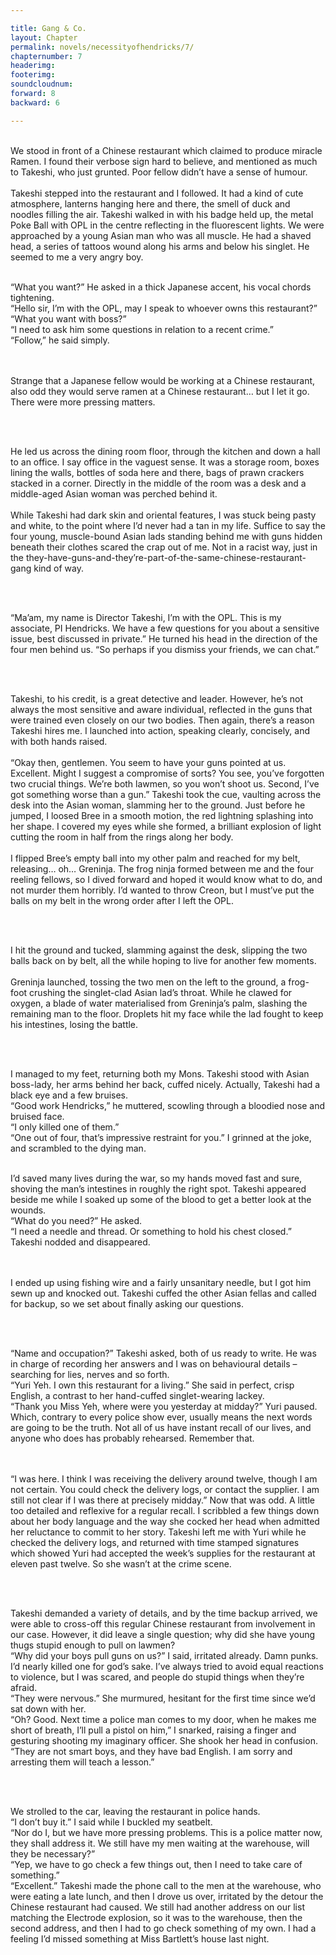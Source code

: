 ```yaml
---

title: Gang & Co.
layout: Chapter
permalink: novels/necessityofhendricks/7/
chapternumber: 7
headerimg: 
footerimg: 
soundcloudnum: 
forward: 8
backward: 6

---
```

<br />
We stood in front of a Chinese restaurant which claimed to produce miracle Ramen. I found their verbose sign hard to believe, and mentioned as much to Takeshi, who just grunted. Poor fellow didn’t have a sense of humour. 
<br /><br />
Takeshi stepped into the restaurant and I followed. It had a kind of cute atmosphere, lanterns hanging here and there, the smell of duck and noodles filling the air. Takeshi walked in with his badge held up, the metal Poke Ball with OPL in the centre reflecting in the fluorescent lights. We were approached by a young Asian man who was all muscle. He had a shaved head, a series of tattoos wound along his arms and below his singlet. He seemed to me a very angry boy.
<br /><br />

“What you want?” He asked in a thick Japanese accent, his vocal chords tightening.
<br />
“Hello sir, I’m with the OPL, may I speak to whoever owns this restaurant?”
<br />
“What you want with boss?”
<br />
“I need to ask him some questions in relation to a recent crime.” 
<br />
“Follow,” he said simply.

<br /><br />
Strange that a Japanese fellow would be working at a Chinese restaurant, also odd they would serve ramen at a Chinese restaurant… but I let it go. There were more pressing matters. 

<br /><br />

He led us across the dining room floor, through the kitchen and down a hall to an office. I say office in the vaguest sense. It was a storage room, boxes lining the walls, bottles of soda here and there, bags of prawn crackers stacked in a corner. Directly in the middle of the room was a desk and a middle-aged Asian woman was perched behind it. 
<br /><br />
While Takeshi had dark skin and oriental features, I was stuck being pasty and white, to the point where I’d never had a tan in my life. Suffice to say the four young, muscle-bound Asian lads standing behind me with guns hidden beneath their clothes scared the crap out of me. Not in a racist way, just in the they-have-guns-and-they’re-part-of-the-same-chinese-restaurant-gang kind of way.

<br /><br />

“Ma’am, my name is Director Takeshi, I’m with the OPL. This is my associate, PI Hendricks. We have a few questions for you about a sensitive issue, best discussed in private.” He turned his head in the direction of the four men behind us. “So perhaps if you dismiss your friends, we can chat.” 

<br /><br />

Takeshi, to his credit, is a great detective and leader. However, he’s not always the most sensitive and aware individual, reflected in the guns that were trained even closely on our two bodies. Then again, there’s a reason Takeshi hires me. I launched into action, speaking clearly, concisely, and with both hands raised.
<br /><br />
“Okay then, gentlemen. You seem to have your guns pointed at us. Excellent. Might I suggest a compromise of sorts? You see, you’ve forgotten two crucial things. We’re both lawmen, so you won’t shoot us. Second, I’ve got something worse than a gun.” Takeshi took the cue, vaulting across the desk into the Asian woman, slamming her to the ground. Just before he jumped, I loosed Bree in a smooth motion, the red lightning splashing into her shape. I covered my eyes while she formed, a brilliant explosion of light cutting the room in half from the rings along her body. 
<br /><br />
I flipped Bree’s empty ball into my other palm and reached for my belt, releasing… oh… Greninja. The frog ninja formed between me and the four reeling fellows, so I dived forward and hoped it would know what to do, and not murder them horribly. I’d wanted to throw Creon, but I must’ve put the balls on my belt in the wrong order after I left the OPL.

<br /><br />

I hit the ground and tucked, slamming against the desk, slipping the two balls back on by belt, all the while hoping to live for another few moments. 
<br /><br />
Greninja launched, tossing the two men on the left to the ground, a frog-foot crushing the singlet-clad Asian lad’s throat. While he clawed for oxygen, a blade of water materialised from Greninja’s palm, slashing the remaining man to the floor. Droplets hit my face while the lad fought to keep his intestines, losing the battle. 

<br /><br />

I managed to my feet, returning both my Mons. Takeshi stood with Asian boss-lady, her arms behind her back, cuffed nicely. Actually, Takeshi had a black eye and a few bruises.
<br />
“Good work Hendricks,” he muttered, scowling through a bloodied nose and bruised face.
<br />
“I only killed one of them.”
<br />
“One out of four, that’s impressive restraint for you.” I grinned at the joke, and scrambled to the dying man. 
<br /><br />

I’d saved many lives during the war, so my hands moved fast and sure, shoving the man’s intestines in roughly the right spot. Takeshi appeared beside me while I soaked up some of the blood to get a better look at the wounds.
<br />
“What do you need?” He asked.
<br />
“I need a needle and thread. Or something to hold his chest closed.” Takeshi nodded and disappeared.

<br /><br />
I ended up using fishing wire and a fairly unsanitary needle, but I got him sewn up and knocked out. Takeshi cuffed the other Asian fellas and called for backup, so we set about finally asking our questions.

<br /><br />

“Name and occupation?” Takeshi asked, both of us ready to write. He was in charge of recording her answers and I was on behavioural details – searching for lies, nerves and so forth.
<br />
“Yuri Yeh. I own this restaurant for a living.” She said in perfect, crisp English, a contrast to her hand-cuffed singlet-wearing lackey. 
<br />
“Thank you Miss Yeh, where were you yesterday at midday?” Yuri paused. Which, contrary to every police show ever, usually means the next words are going to be the truth. Not all of us have instant recall of our lives, and anyone who does has probably rehearsed. Remember that.

<br /><br />
“I was here. I think I was receiving the delivery around twelve, though I am not certain. You could check the delivery logs, or contact the supplier. I am still not clear if I was there at precisely midday.” Now that was odd. A little too detailed and reflexive for a regular recall. I scribbled a few things down about her body language and the way she cocked her head when admitted her reluctance to commit to her story. Takeshi left me with Yuri while he checked the delivery logs, and returned with time stamped signatures which showed Yuri had accepted the week’s supplies for the restaurant at eleven past twelve. So she wasn’t at the crime scene.

<br /><br />

Takeshi demanded a variety of details, and by the time backup arrived, we were able to cross-off this regular Chinese restaurant from involvement in our case. However, it did leave a single question; why did she have young thugs stupid enough to pull on lawmen?
<br />
“Why did your boys pull guns on us?” I said, irritated already. Damn punks. I’d nearly killed one for god’s sake. I’ve always tried to avoid equal reactions to violence, but I was scared, and people do stupid things when they’re afraid. 
<br />
“They were nervous.” She murmured, hesitant for the first time since we’d sat down with her.
<br />
“Oh? Good. Next time a police man comes to my door, when he makes me short of breath, I’ll pull a pistol on him,” I snarked, raising a finger and gesturing shooting my imaginary officer. She shook her head in confusion.
<br />
“They are not smart boys, and they have bad English. I am sorry and arresting them will teach a lesson.”

<br /><br />

We strolled to the car, leaving the restaurant in police hands.
<br />
“I don’t buy it.” I said while I buckled my seatbelt. 
<br />
“Nor do I, but we have more pressing problems. This is a police matter now, they shall address it. We still have my men waiting at the warehouse, will they be necessary?”
<br />
“Yep, we have to go check a few things out, then I need to take care of something.”
<br />
“Excellent.” Takeshi made the phone call to the men at the warehouse, who were eating a late lunch, and then I drove us over, irritated by the detour the Chinese restaurant had caused. We still had another address on our list matching the Electrode explosion, so it was to the warehouse, then the second address, and then I had to go check something of my own. I had a feeling I’d missed something at Miss Bartlett’s house last night. <br />


